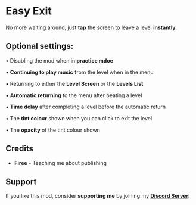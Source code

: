 # Easy Exit

No more waiting around, just **<cy>tap</c>** the screen to leave a level **<cg>instantly</c>**.

## <cr>Optional settings:</c>

• Disabling the mod when in **<cg>practice mdoe</c>**

• **<co>Continuing to play music</c>** from the level when in the menu

• Returning to either the **<cp>Level Screen</c>** or the **<cp>Levels List</c>**

• **<cs>Automatic returning</c>** to the menu after beating a level

• **<ca>Time delay</c>** after completing a level before the automatic return

• The **<cg>tint colour</c>** shown when you can click to exit the level

• The **<cy>opacity</c>** of the tint colour shown

## <cl>Credits</c>

- **<ca>Firee</c>** - Teaching me about publishing

## Support

If you like this mod, consider **<co>supporting me</c>** by joining my **[Discord Server](https://discord.gg/JvTAk5rJ2p)**!